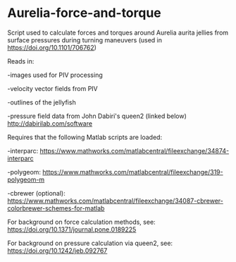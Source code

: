 # Aurelia-force-and-torque
Script used to calculate forces and torques around Aurelia aurita jellies from surface pressures during turning maneuvers
(used in https://doi.org/10.1101/706762)


Reads in:

-images used for PIV processing

-velocity vector fields from PIV

-outlines of the jellyfish

-pressure field data from John Dabiri's queen2 (linked below)
http://dabirilab.com/software

Requires that the following Matlab scripts are loaded:

-interparc: https://www.mathworks.com/matlabcentral/fileexchange/34874-interparc

-polygeom: https://www.mathworks.com/matlabcentral/fileexchange/319-polygeom-m

-cbrewer (optional): https://www.mathworks.com/matlabcentral/fileexchange/34087-cbrewer-colorbrewer-schemes-for-matlab

For background on force calculation methods, see:
https://doi.org/10.1371/journal.pone.0189225

For background on pressure calculation via queen2, see:
https://doi.org/10.1242/jeb.092767

